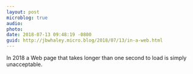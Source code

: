 ```yaml
---
layout: post
microblog: true
audio: 
photo: 
date: 2018-07-13 09:48:19 -0800
guid: http://jbwhaley.micro.blog/2018/07/13/in-a-web.html
---
```

In 2018 a Web page that takes longer than one second to load is simply unacceptable.
